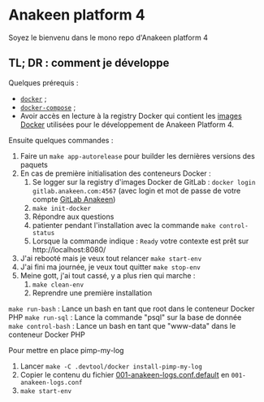 # Anakeen platform 4

Soyez le bienvenu dans le mono repo d'Anakeen platform 4

## TL; DR : comment je développe

Quelques prérequis :

- [`docker`](https://docs.docker.com/install/linux/docker-ce/ubuntu/) ;
- [`docker-compose`](https://docs.docker.com/compose/install/) ;
- Avoir accès en lecture à la registry Docker qui contient les [images Docker](https://gitlab.anakeen.com/customers/docker-images/dev-images) utilisées pour le développement de Anakeen Platform 4.

Ensuite quelques commandes :

1.  Faire un `make app-autorelease` pour builder les dernières versions des paquets
2.  En cas de première initialisation des conteneurs Docker :
    1. Se logger sur la registry d'images Docker de GitLab : `docker login gitlab.anakeen.com:4567` (avec login et mot de passe de votre compte [GitLab Anakeen](https://gitlab.anakeen.com/))
    1. `make init-docker`
    1. Répondre aux questions
    1. patienter pendant l'installation avec la commande `make control-status`
    1. Lorsque la commande indique : `Ready` votre contexte est prêt sur http://localhost:8080/
3.  J'ai rebooté mais je veux tout relancer `make start-env`
4.  J'ai fini ma journée, je veux tout quitter `make stop-env`
5.  Meine gott, j'ai tout cassé, y a plus rien qui marche :
    1. `make clean-env`
    2. Reprendre une première installation

`make run-bash` : Lance un bash en tant que root dans le conteneur Docker PHP
`make run-sql` : Lance la commande "psql" sur la base de donnée  
`make control-bash` : Lance un bash en tant que "www-data" dans le conteneur Docker PHP

Pour mettre en place pimp-my-log

1. Lancer `make -C .devtool/docker install-pimp-my-log`
2. Copier le contenu du fichier [001-anakeen-logs.conf.default](.devtool/docker/Docker/Volumes/php/etc/apache2/sites-enabled/custom-vhost/001-anakeen-logs.conf.default) en `001-anakeen-logs.conf`
3. `make start-env`
